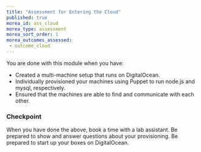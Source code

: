 ```yaml
---
title: "Assessment for Entering the Cloud"
published: true
morea_id: ass_cloud
morea_type: assessment
morea_sort_order: 1
morea_outcomes_assessed:
 - outcome_cloud
---
```

You are done with this module when you have:

- Created a multi-machine setup that runs on DigitalOcean.
- Individually provisioned your machines using Puppet to run node.js and mysql, respectively.
- Ensured that the machines are able to find and communicate with each other.

### Checkpoint
When you have done the above, book a time with a lab assistant. Be prepared to show and answer questions about your provisioning. Be prepared to start up your boxes on DigitalOcean.

<!--Reaching this checkpoint corresponds to "Lab 1" in the course syllabus.-->